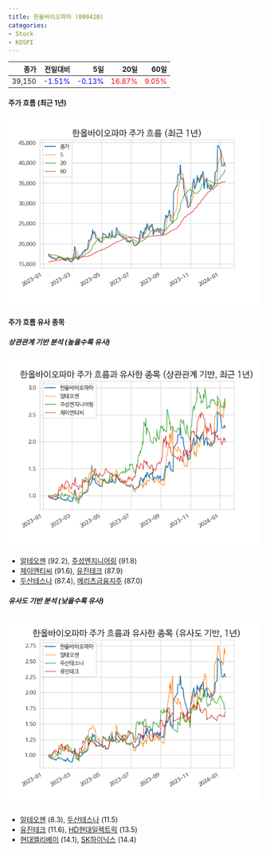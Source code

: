```yaml
---
title: 한올바이오파마 (009420)
categories:
- Stock
- KOSPI
---
```


|종가|전일대비|5일|20일|60일|
|---:|-------:|--:|---:|---:|
|39,150|<span style="color: blue">-1.51%</span>|<span style="color: blue">-0.13%</span>|<span style="color: red">16.87%</span>|<span style="color: red">9.05%</span>|

<!-- more -->


#### 주가 흐름 (최근 1년)
![009420](/assets/images/stock/009420.png)


#### 주가 흐름 유사 종목


##### 상관관계 기반 분석 (높을수록 유사)
![009420](/assets/images/stock/009420_corr.png)
- [알테오젠](/196170/) (92.2), [주성엔지니어링](/036930/) (91.8)
- [제이앤티씨](/204270/) (91.6), [유진테크](/084370/) (87.9)
- [두산테스나](/131970/) (87.4), [메리츠금융지주](/138040/) (87.0)


##### 유사도 기반 분석 (낮을수록 유사)	
![009420](/assets/images/stock/009420_sim.png)
- [알테오젠](/196170/) (8.3), [두산테스나](/131970/) (11.5)
- [유진테크](/084370/) (11.6), [HD현대일렉트릭](/267260/) (13.5)
- [현대엘리베이](/017800/) (14.1), [SK하이닉스](/000660/) (14.4)